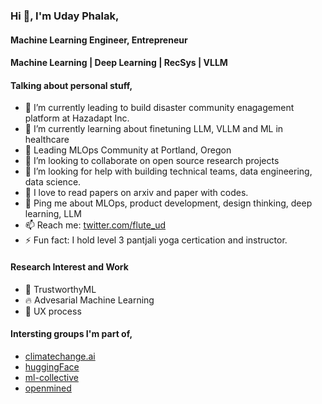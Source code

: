 ### Hi 👋, I'm Uday Phalak, 
#### Machine Learning Engineer, Entrepreneur 
#### Machine Learning | Deep Learning | RecSys | VLLM

#### Talking about personal stuff,
- 🏢 I’m currently leading to build disaster community enagagement platform at Hazadapt Inc.
- 🌱 I’m currently learning about finetuning LLM, VLLM and ML in healthcare
- 🚀 Leading MLOps Community at Portland, Oregon
- 👯 I’m looking to collaborate on open source research projects 
- 🤔 I’m looking for help with building technical teams, data engineering, data science.
- 📑 I love to read papers on arxiv and paper with codes.
- 💬 Ping me about MLOps, product development, design thinking, deep learning, LLM
- 📫 Reach me: [twitter.com/flute_ud](https://twitter.com/flute_ud)
- ⚡ Fun fact: I hold level 3 pantjali yoga certication and instructor.

#### Research Interest and Work
- 🔏 TrustworthyML
- 🔥 Advesarial Machine Learning
- 👐 UX process

#### Intersting groups I'm part of,
- [climatechange.ai](https://www.climatechange.ai/)
- [huggingFace](https://huggingface.co/)
- [ml-collective](http://mlcollective.org/)
- [openmined](https://www.openmined.org/)
